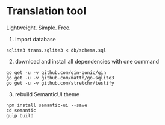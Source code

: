 # Translation tool

Lightweight. Simple. Free.

1) import database

```
sqlite3 trans.sqlite3 < db/schema.sql
```

2) download and install all dependencies with one command

```
go get -u -v github.com/gin-gonic/gin
go get -u -v github.com/mattn/go-sqlite3
go get -u -v github.com/stretchr/testify

```

3) rebuild SemanticUI theme

```
npm install semantic-ui --save
cd semantic
gulp build
```
